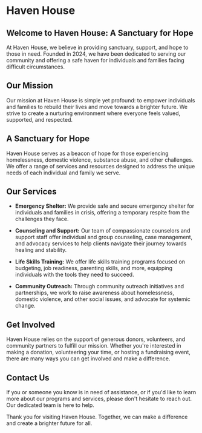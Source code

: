 # Haven House

## Welcome to Haven House: A Sanctuary for Hope

At Haven House, we believe in providing sanctuary, support, and hope to those in need. Founded in 2024, we have been dedicated to serving our community and offering a safe haven for individuals and families facing difficult circumstances.

## Our Mission

Our mission at Haven House is simple yet profound: to empower individuals and families to rebuild their lives and move towards a brighter future. We strive to create a nurturing environment where everyone feels valued, supported, and respected.

## A Sanctuary for Hope

Haven House serves as a beacon of hope for those experiencing homelessness, domestic violence, substance abuse, and other challenges. We offer a range of services and resources designed to address the unique needs of each individual and family we serve.

## Our Services

- **Emergency Shelter:** We provide safe and secure emergency shelter for individuals and families in crisis, offering a temporary respite from the challenges they face.

- **Counseling and Support:** Our team of compassionate counselors and support staff offer individual and group counseling, case management, and advocacy services to help clients navigate their journey towards healing and stability.

- **Life Skills Training:** We offer life skills training programs focused on budgeting, job readiness, parenting skills, and more, equipping individuals with the tools they need to succeed.

- **Community Outreach:** Through community outreach initiatives and partnerships, we work to raise awareness about homelessness, domestic violence, and other social issues, and advocate for systemic change.

## Get Involved

Haven House relies on the support of generous donors, volunteers, and community partners to fulfill our mission. Whether you're interested in making a donation, volunteering your time, or hosting a fundraising event, there are many ways you can get involved and make a difference.

## Contact Us

If you or someone you know is in need of assistance, or if you'd like to learn more about our programs and services, please don't hesitate to reach out. Our dedicated team is here to help.

Thank you for visiting Haven House. Together, we can make a difference and create a brighter future for all.
